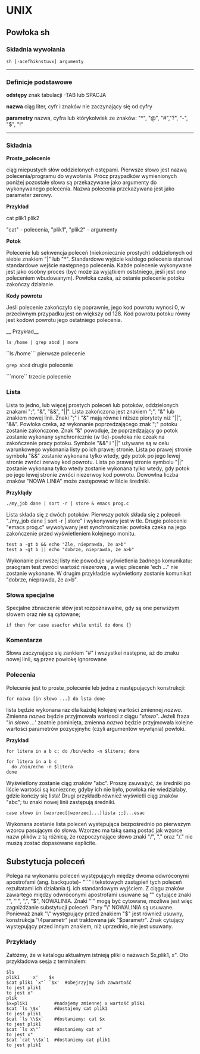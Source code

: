 # UNIX

## Powłoka sh

### Składnia wywołania
```
sh [-acefhiknstuvx] argumenty
```

---------------------------


### Definicje podstawowe

__odstępy__ znak tabulacji -TAB lub SPACJA

__nazwa__ ciąg liter, cyfr i znaków nie zaczynający się od cyfry

__parametry__ nazwa, cyfra lub którykolwiek ze znaków: "*", "@", "#","?", "-", "$", "!"

-----------------------------

### Składnia

__Proste_polecenie__

ciąg miepustych słów oddzielonych ostępami. Pierwsze słowo jest nazwą polecenia/programu do wywołania. 
Prócz przypadków wymienionych poniżej pozostałe słowa są przekazywane jako argumenty do wykonywanego  polecenia.
Nazwa polecenia przekazywana jest jako parameter zerowy.


__Przykład__


  cat plik1 plik2
  
  "cat" - polecenia, "plik1", "plik2" - argumenty
  
__Potok__

Polecenie lub sekwencja poleceń (niekoniecznie prostych) oddzielonych od siebie znakiem "|" lub "*".
Standardowe wyjście każdego polecenia stanowi standardowe wejście następnego polecenia.
Każde polecenie wykonywane jest jako osobny proces (być może za wyjątkiem oststniego, jeśli jest ono poleceniem
wbudowanym). Powłoka czeka, aż ostanie polecenie potoku zakończy działanie.



__Kody powrotu__

Jeśli polecenie zakończyło się poprawnie, jego kod powrotu wynosi 0, w przeciwnym przypadku jest on większy od 128.
Kod powrotu potoku równy jest kodowi powrotu jego ostatniego polecenia.

__ Przykład__

```
ls /home | grep abcd | more
```
``ls /home``` pierwsze polecenie

``grep abcd`` drugie polecenie

```more`` trzecie polecenie

### Lista

Lista to jedno, lub więcej prostych poleceń lub potoków, oddzielonych znakami ";", "&", "&&", "||".
Lista zakończona jest znakiem ";", "&" lub znakiem nowej linii. Znaki ";" i "&" mają równe i niższe piorytety
niż "||", "&&". Powłoka czeka, aż wykonanie poprzedzającego znak ";" potoku zostanie zakończone. Znak "&" powoduje, 
że poprzedzający go potok zostanie wykonany synchronicznie (w tle)-powłoka nie czeak na zakończenie pracy potoku.
Symbole "&&" i "||" używane są w celu warunkowego wykonania  listy po ich prawej stronie. Lista po prawej stronie
symbolu "&&" zostanie wykonana tylko wtedy, gdy potok po jego lewej stronie zwróci zerwoy kod powrotu.
Lista po prawej stronie symbolu "||" zostanie wykonana tylko wtedy zostanie wykonana tylko wtedy, gdy potok po jego 
lewej stronie zwróci niezerwoy kod powrotu. Dowowlna liczba znaków "NOWA LINIA" może zastępować w liście średniki.

__Przykłądy__

```
./my_job dane | sort -r | store & emacs prog.c
```

Lista składa się z dwóch potoków. Pierwszy potok składa się z poleceń "./my_job dane | sort -r | store"
i wykonywany jest w tle. Drugie polecenie "emacs prog.c" wywoływany jest synchronicznie: powłoka czeka na jego
zakończenie przed wyświetleniem kolejnego monitu.
```
test a -gt b && echo "Źle, nieprawda, że a>b"
test a -gt b || echo "dobrze, nieprawda, że a>b"
```
 Wykonanie pierwszej listy nie powoduje wyświetlenia żadnego komunikatu: praogram test zwróci wartość niezerową
 , a więc plecenie 'ech ..." nie zostanie wykonane.  W drugim przykładzie wyświetlony zostanie komunikat
 "dobrze, nieprawda, że a>b".

### Słowa specjalne

Specjalne zbnaczenie słów jest rozpoznawalne, gdy są one perwszym słowem oraz nie są cytowane;

```
if then for case esacfor while until do done {}
```

### Komentarze

Słowa zaczynające się zankiem "#" i wszystkei następne, aż do znaku nowej linii, są przez powłokę ignorowane

### Polecenia

Polecenie jest to proste_polecenie leb jedna z następujących konstrukcji:

```
for nazwa [in słowo ...] do lsta done
```

lista będzie  wykonana raz dla każdej kolejenj wartości zmiennej _nazwa_. Zmienna _nazwa_ będzie przyjmowała wartosci
z ciągu "_słowo_". Jeżeli fraza "_in słowo ..._' zoatnie pominięta, zmienna _nazwa_ będzie przyjmowała kolejne
wartości parametrów pozycyjnyhc (czyli argumentów wywłąnia) powłoki.

__Przykład__

```
for litera in a b c; do /bin/echo -n $litera; done

for litera in a b c
  do /bin/echo -n $litera
done
```

Wyświetlony zostanie ciąg znaków "abc". Proszę zauważyć, że średniki po liście wartości są koniezcne; gdyby ich nie było,
powłoka nie wiedziałaby, gdzie kończy się lista!
Drugi przykładb również wyświetli ciąg znaków "abc"; tu znaki nowej linii zastępują średniki.

```
case słowo in [wzorzec[|wzorzec]...)lista ;;]...esac
```

Wykonana zostanie lista poleceń występująca bezpośrednio po pierwszym wzorcu pasującym do słowa. Wzorzec ma taką samą 
postać jak wzorce nazw plików z tą różnicą, że rozpoczynające słowo znaki "/", "." oraz "/." nie muszą zostać
dopasowane explicite.

## Substytucja poleceń

Polega na wykonaniu poleceń występującyh między dwoma odwróconymi apostrofami (ang. backquote)- "``" i tekstowych 
zastąpień tych poleceń rezultatami ich działania tj. ich standardowym wyjściem.
Z ciągu znaków zawartego między odwróconymi apostrofami usuwane są "\" cytujące znaki "\", "'", ",", "$",
NOWALINIA. Znaki "'" mogą być cytowane, możliwe jest więc zagniżdżanie substytucji poleceń. Pary "\" NOWALINIA są 
usuwane. Ponieważ znak "\" występujący przed znakiem "$" jest również usuwny, konstrukcja '\4parametr" jest traktowana 
jak "$parametr". Znak cytujący występujący przed innym znakiem, niż uprzednio, nie jest usuwany.

### Przykłady

Załóżmy, że w katalogu aktualnym istnieją pliki o nazwach $x,plik1, x". Oto przykładowa sesja z terminalem:
```
$ls
plik1     x'    $x
$cat plik1 `x"` `$x'  #obejrzyjmy ich zawartość
to jest plik1
to jest x"
plik
$x=plik1          #nadajemy zmiennej x wartość plik1
$cat `ls \$x`     #dostajemy cat plik1
to jest plik1
$cat `ls \\$x`    #dostaniemy: cat $x
to jest plik1 
$cat `ls x\"`     #dostaniemy cat x"
to jest x"
$cat `cat \\$x`1  #dostaniemy cat plik1
to jest plik1
```


